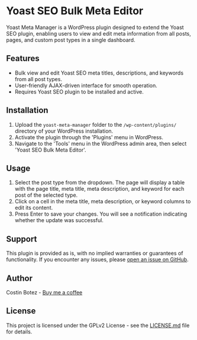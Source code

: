 # Yoast SEO Bulk Meta Editor

Yoast Meta Manager is a WordPress plugin designed to extend the Yoast SEO plugin, enabling users to view and edit meta information from all posts, pages, and custom post types in a single dashboard.

## Features

- Bulk view and edit Yoast SEO meta titles, descriptions, and keywords from all post types.
- User-friendly AJAX-driven interface for smooth operation.
- Requires Yoast SEO plugin to be installed and active.

## Installation

1. Upload the `yoast-meta-manager` folder to the `/wp-content/plugins/` directory of your WordPress installation.
2. Activate the plugin through the 'Plugins' menu in WordPress.
3. Navigate to the 'Tools' menu in the WordPress admin area, then select 'Yoast SEO Bulk Meta Editor'.

## Usage

1. Select the post type from the dropdown. The page will display a table with the page title, meta title, meta description, and keyword for each post of the selected type.
2. Click on a cell in the meta title, meta description, or keyword columns to edit its content.
3. Press Enter to save your changes. You will see a notification indicating whether the update was successful.

## Support

This plugin is provided as is, with no implied warranties or guarantees of functionality. If you encounter any issues, please [open an issue on GitHub](https://github.com/<YOUR_USERNAME>/yoast-SEO-Bulk-Meta-Editor/issues).

## Author

Costin Botez - [Buy me a coffee](https://www.buymeacoffee.com/costinbotez)

## License

This project is licensed under the GPLv2 License - see the [LICENSE.md](LICENSE.md) file for details.
